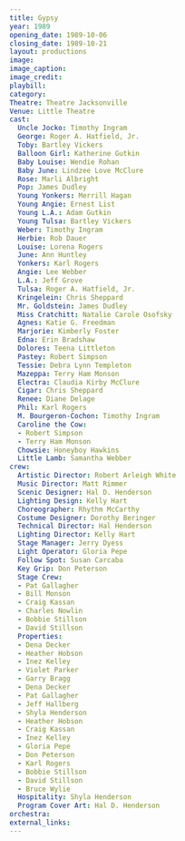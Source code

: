 ```yaml
---
title: Gypsy
year: 1989
opening_date: 1989-10-06
closing_date: 1989-10-21
layout: productions
image:
image_caption:
image_credit:
playbill: 
category: 
Theatre: Theatre Jacksonville
Venue: Little Theatre
cast:
  Uncle Jocko: Timothy Ingram
  George: Roger A. Hatfield, Jr.
  Toby: Bartley Vickers
  Balloon Girl: Katherine Gutkin
  Baby Louise: Wendie Rohan
  Baby June: Lindzee Love McClure
  Rose: Marli Albright
  Pop: James Dudley
  Young Yonkers: Merrill Hagan
  Young Angie: Ernest List
  Young L.A.: Adam Gutkin
  Young Tulsa: Bartley Vickers
  Weber: Timothy Ingram
  Herbie: Rob Dauer
  Louise: Lorena Rogers
  June: Ann Huntley
  Yonkers: Karl Rogers
  Angie: Lee Webber
  L.A.: Jeff Grove
  Tulsa: Roger A. Hatfield, Jr.
  Kringelein: Chris Sheppard
  Mr. Goldstein: James Dudley
  Miss Cratchitt: Natalie Carole Osofsky
  Agnes: Katie G. Freedman
  Marjorie: Kimberly Foster
  Edna: Erin Bradshaw
  Dolores: Teena Littleton
  Pastey: Robert Simpson
  Tessie: Debra Lynn Templeton
  Mazeppa: Terry Ham Monson
  Electra: Claudia Kirby McClure
  Cigar: Chris Sheppard
  Renee: Diane Delage
  Phil: Karl Rogers
  M. Bourgeron-Cochon: Timothy Ingram
  Caroline the Cow: 
  - Robert Simpson
  - Terry Ham Monson
  Chowsie: Honeyboy Hawkins
  Little Lamb: Samantha Webber
crew:
  Artistic Director: Robert Arleigh White
  Music Director: Matt Rimmer
  Scenic Designer: Hal D. Henderson
  Lighting Design: Kelly Hart
  Choreographer: Rhythm McCarthy
  Costume Designer: Dorothy Beringer
  Technical Director: Hal Henderson
  Lighting Director: Kelly Hart
  Stage Manager: Jerry Dyess
  Light Operator: Gloria Pepe
  Follow Spot: Susan Carcaba
  Key Grip: Don Peterson
  Stage Crew:
  - Pat Gallagher
  - Bill Monson
  - Craig Kassan
  - Charles Nowlin
  - Bobbie Stillson
  - David Stillson
  Properties:
  - Dena Decker
  - Heather Hobson
  - Inez Kelley
  - Violet Parker
  - Garry Bragg
  - Dena Decker
  - Pat Gallagher
  - Jeff Hallberg
  - Shyla Henderson
  - Heather Hobson
  - Craig Kassan
  - Inez Kelley
  - Gloria Pepe
  - Don Peterson
  - Karl Rogers
  - Bobbie Stillson
  - David Stillson
  - Bruce Wylie
  Hospitality: Shyla Henderson
  Program Cover Art: Hal D. Henderson
orchestra:
external_links:
---
```

